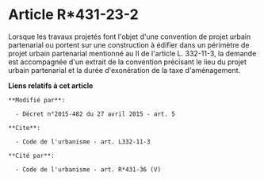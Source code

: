 # Article R*431-23-2

Lorsque les travaux projetés font l'objet d'une convention de projet urbain partenarial ou portent sur une construction à
édifier dans un périmètre de projet urbain partenarial mentionné au II de l'article L. 332-11-3, la demande est accompagnée
d'un extrait de la convention précisant le lieu du projet urbain partenarial et la durée d'exonération de la taxe
d'aménagement.

**Liens relatifs à cet article**

	**Modifié par**:

	  - Décret n°2015-482 du 27 avril 2015 - art. 5

	**Cite**:

	  - Code de l'urbanisme - art. L332-11-3

	**Cité par**:

	  - Code de l'urbanisme - art. R*431-36 (V)

